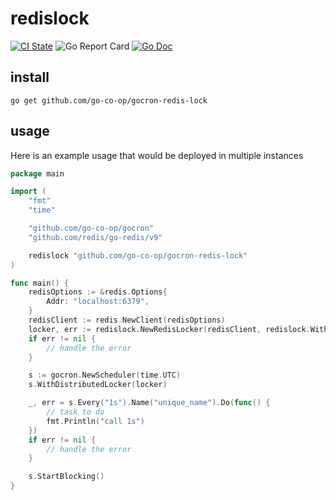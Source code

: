 # redislock

[![CI State](https://github.com/go-co-op/gocron-redis-lock/actions/workflows/go_test.yml/badge.svg?branch=main&event=push)](https://github.com/go-co-op/gocron-redis-lock/actions)
![Go Report Card](https://goreportcard.com/badge/github.com/go-co-op/gocron-redis-lock) [![Go Doc](https://godoc.org/github.com/go-co-op/gocron-redis-lock?status.svg)](https://pkg.go.dev/github.com/go-co-op/gocron-redis-lock)

## install

```
go get github.com/go-co-op/gocron-redis-lock
```

## usage

Here is an example usage that would be deployed in multiple instances

```go
package main

import (
	"fmt"
	"time"

	"github.com/go-co-op/gocron"
	"github.com/redis/go-redis/v9"

	redislock "github.com/go-co-op/gocron-redis-lock"
)

func main() {
	redisOptions := &redis.Options{
		Addr: "localhost:6379",
	}
	redisClient := redis.NewClient(redisOptions)
	locker, err := redislock.NewRedisLocker(redisClient, redislock.WithTries(1))
	if err != nil {
		// handle the error
	}

	s := gocron.NewScheduler(time.UTC)
	s.WithDistributedLocker(locker)

	_, err = s.Every("1s").Name("unique_name").Do(func() {
		// task to do
		fmt.Println("call 1s")
	})
	if err != nil {
		// handle the error
	}

	s.StartBlocking()
}
```
